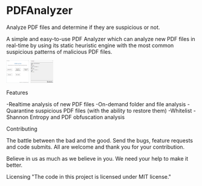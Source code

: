 # PDFAnalyzer
Analyze PDF files and determine if they are suspicious or not.

A simple and easy-to-use PDF Analyzer which can analyze new PDF files in real-time by using its static heuristic engine with the most common suspicious patterns of malicious PDF files.

<img src="https://raw.githubusercontent.com/Zemana/PDFAnalyzer/master/gui.png" style=" width:60px ; height:60px " />
<img src="https://raw.githubusercontent.com/Zemana/PDFAnalyzer/master/report.png" style=" width:60px ; height:60px " />

Features

-Realtime analysis of new PDF files
-On-demand folder and file analysis
-Quarantine suspicious PDF files (with the ability to restore them)
-Whitelist
-Shannon Entropy and PDF obfuscation analysis

Contributing

The battle between the bad and the good. Send the bugs, feature requests and code submits. All are welcome and thank you for your contribution.

Believe in us as much as we believe in you. We need your help to make it better.

Licensing
"The code in this project is licensed under MIT license."
